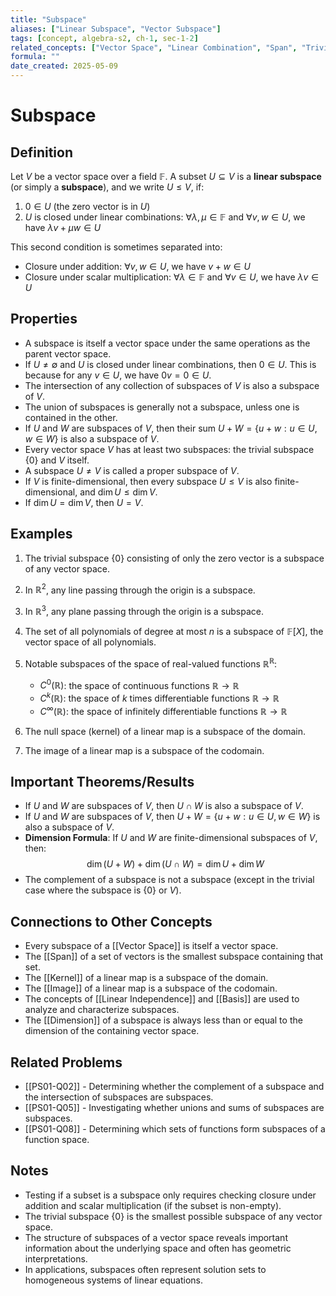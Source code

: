 ```yaml
---
title: "Subspace"
aliases: ["Linear Subspace", "Vector Subspace"]
tags: [concept, algebra-s2, ch-1, sec-1-2]
related_concepts: ["Vector Space", "Linear Combination", "Span", "Trivial Subspace"]
formula: ""
date_created: 2025-05-09
---
```


# Subspace

## Definition
Let $V$ be a vector space over a field $\mathbb{F}$. A subset $U \subseteq V$ is a **linear subspace** (or simply a **subspace**), and we write $U \leq V$, if:

1. $0 \in U$ (the zero vector is in $U$)
2. $U$ is closed under linear combinations: $\forall \lambda, \mu \in \mathbb{F}$ and $\forall v, w \in U$, we have $\lambda v + \mu w \in U$

This second condition is sometimes separated into:
- Closure under addition: $\forall v, w \in U$, we have $v + w \in U$
- Closure under scalar multiplication: $\forall \lambda \in \mathbb{F}$ and $\forall v \in U$, we have $\lambda v \in U$

## Properties
- A subspace is itself a vector space under the same operations as the parent vector space.
- If $U \neq \emptyset$ and $U$ is closed under linear combinations, then $0 \in U$. This is because for any $v \in U$, we have $0v = 0 \in U$.
- The intersection of any collection of subspaces of $V$ is also a subspace of $V$.
- The union of subspaces is generally not a subspace, unless one is contained in the other.
- If $U$ and $W$ are subspaces of $V$, then their sum $U + W = \{u + w : u \in U, w \in W\}$ is also a subspace of $V$.
- Every vector space $V$ has at least two subspaces: the trivial subspace $\{0\}$ and $V$ itself.
- A subspace $U \neq V$ is called a proper subspace of $V$.
- If $V$ is finite-dimensional, then every subspace $U \leq V$ is also finite-dimensional, and $\dim U \leq \dim V$.
- If $\dim U = \dim V$, then $U = V$.

## Examples
1. The trivial subspace $\{0\}$ consisting of only the zero vector is a subspace of any vector space.

2. In $\mathbb{R}^2$, any line passing through the origin is a subspace.

3. In $\mathbb{R}^3$, any plane passing through the origin is a subspace.

4. The set of all polynomials of degree at most $n$ is a subspace of $\mathbb{F}[X]$, the vector space of all polynomials.

5. Notable subspaces of the space of real-valued functions $\mathbb{R}^{\mathbb{R}}$:
   - $C^0(\mathbb{R})$: the space of continuous functions $\mathbb{R} \rightarrow \mathbb{R}$
   - $C^k(\mathbb{R})$: the space of $k$ times differentiable functions $\mathbb{R} \rightarrow \mathbb{R}$
   - $C^{\infty}(\mathbb{R})$: the space of infinitely differentiable functions $\mathbb{R} \rightarrow \mathbb{R}$

6. The null space (kernel) of a linear map is a subspace of the domain.

7. The image of a linear map is a subspace of the codomain.

## Important Theorems/Results
- If $U$ and $W$ are subspaces of $V$, then $U \cap W$ is also a subspace of $V$.
- If $U$ and $W$ are subspaces of $V$, then $U + W = \{u + w : u \in U, w \in W\}$ is also a subspace of $V$.
- **Dimension Formula**: If $U$ and $W$ are finite-dimensional subspaces of $V$, then:
  $$\dim(U + W) + \dim(U \cap W) = \dim U + \dim W$$
- The complement of a subspace is not a subspace (except in the trivial case where the subspace is $\{0\}$ or $V$).

## Connections to Other Concepts
- Every subspace of a [[Vector Space]] is itself a vector space.
- The [[Span]] of a set of vectors is the smallest subspace containing that set.
- The [[Kernel]] of a linear map is a subspace of the domain.
- The [[Image]] of a linear map is a subspace of the codomain.
- The concepts of [[Linear Independence]] and [[Basis]] are used to analyze and characterize subspaces.
- The [[Dimension]] of a subspace is always less than or equal to the dimension of the containing vector space.

## Related Problems
- [[PS01-Q02]] - Determining whether the complement of a subspace and the intersection of subspaces are subspaces.
- [[PS01-Q05]] - Investigating whether unions and sums of subspaces are subspaces.
- [[PS01-Q08]] - Determining which sets of functions form subspaces of a function space.

## Notes
- Testing if a subset is a subspace only requires checking closure under addition and scalar multiplication (if the subset is non-empty).
- The trivial subspace $\{0\}$ is the smallest possible subspace of any vector space.
- The structure of subspaces of a vector space reveals important information about the underlying space and often has geometric interpretations.
- In applications, subspaces often represent solution sets to homogeneous systems of linear equations.

